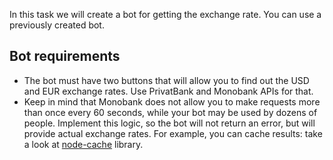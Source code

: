 In this task we will create a bot for getting the exchange rate. You can use a previously created
bot.

## Bot requirements

-   The bot must have two buttons that will allow you to find out the USD and EUR exchange rates.
    Use PrivatBank and Monobank APIs for that.
-   Keep in mind that Monobank does not allow you to make requests more than once every 60 seconds,
    while your bot may be used by dozens of people. Implement this logic, so the bot will not return
    an error, but will provide actual exchange rates. For example, you can cache results: take a
    look at [node-cache](https://www.npmjs.com/package/node-cache) library.
